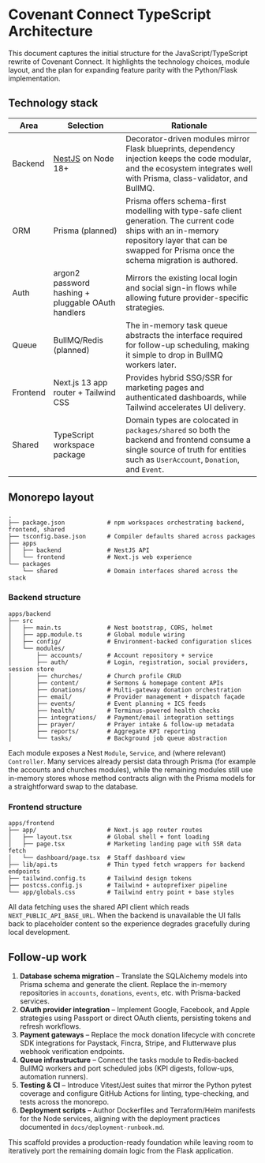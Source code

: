 # Covenant Connect TypeScript Architecture

This document captures the initial structure for the JavaScript/TypeScript rewrite of Covenant Connect. It highlights the technology choices, module layout, and the plan for expanding feature parity with the Python/Flask implementation.

## Technology stack

| Area      | Selection | Rationale |
|-----------|-----------|-----------|
| Backend   | [NestJS](https://nestjs.com/) on Node 18+ | Decorator-driven modules mirror Flask blueprints, dependency injection keeps the code modular, and the ecosystem integrates well with Prisma, class-validator, and BullMQ. |
| ORM       | Prisma (planned) | Prisma offers schema-first modelling with type-safe client generation. The current code ships with an in-memory repository layer that can be swapped for Prisma once the schema migration is authored. |
| Auth      | argon2 password hashing + pluggable OAuth handlers | Mirrors the existing local login and social sign-in flows while allowing future provider-specific strategies. |
| Queue     | BullMQ/Redis (planned) | The in-memory task queue abstracts the interface required for follow-up scheduling, making it simple to drop in BullMQ workers later. |
| Frontend  | Next.js 13 app router + Tailwind CSS | Provides hybrid SSG/SSR for marketing pages and authenticated dashboards, while Tailwind accelerates UI delivery. |
| Shared    | TypeScript workspace package | Domain types are colocated in `packages/shared` so both the backend and frontend consume a single source of truth for entities such as `UserAccount`, `Donation`, and `Event`. |

## Monorepo layout

```
.
├── package.json            # npm workspaces orchestrating backend, frontend, shared
├── tsconfig.base.json      # Compiler defaults shared across packages
├── apps
│   ├── backend             # NestJS API
│   └── frontend            # Next.js web experience
└── packages
    └── shared              # Domain interfaces shared across the stack
```

### Backend structure

```
apps/backend
├── src
│   ├── main.ts             # Nest bootstrap, CORS, helmet
│   ├── app.module.ts       # Global module wiring
│   ├── config/             # Environment-backed configuration slices
│   └── modules/
│       ├── accounts/       # Account repository + service
│       ├── auth/           # Login, registration, social providers, session store
│       ├── churches/       # Church profile CRUD
│       ├── content/        # Sermons & homepage content APIs
│       ├── donations/      # Multi-gateway donation orchestration
│       ├── email/          # Provider management + dispatch façade
│       ├── events/         # Event planning + ICS feeds
│       ├── health/         # Terminus-powered health checks
│       ├── integrations/   # Payment/email integration settings
│       ├── prayer/         # Prayer intake & follow-up metadata
│       ├── reports/        # Aggregate KPI reporting
│       └── tasks/          # Background job queue abstraction
```

Each module exposes a Nest `Module`, `Service`, and (where relevant) `Controller`. Many services already persist data through Prisma (for example the accounts and churches modules), while the remaining modules still use in-memory stores whose method contracts align with the Prisma models for a straightforward swap to the database.

### Frontend structure

```
apps/frontend
├── app/                    # Next.js app router routes
│   ├── layout.tsx          # Global shell + font loading
│   ├── page.tsx            # Marketing landing page with SSR data fetch
│   └── dashboard/page.tsx  # Staff dashboard view
├── lib/api.ts              # Thin typed fetch wrappers for backend endpoints
├── tailwind.config.ts      # Tailwind design tokens
├── postcss.config.js       # Tailwind + autoprefixer pipeline
└── app/globals.css         # Tailwind entry point + base styles
```

All data fetching uses the shared API client which reads `NEXT_PUBLIC_API_BASE_URL`. When the backend is unavailable the UI falls back to placeholder content so the experience degrades gracefully during local development.

## Follow-up work

1. **Database schema migration** – Translate the SQLAlchemy models into Prisma schema and generate the client. Replace the in-memory repositories in `accounts`, `donations`, `events`, etc. with Prisma-backed services.
2. **OAuth provider integration** – Implement Google, Facebook, and Apple strategies using Passport or direct OAuth clients, persisting tokens and refresh workflows.
3. **Payment gateways** – Replace the mock donation lifecycle with concrete SDK integrations for Paystack, Fincra, Stripe, and Flutterwave plus webhook verification endpoints.
4. **Queue infrastructure** – Connect the tasks module to Redis-backed BullMQ workers and port scheduled jobs (KPI digests, follow-ups, automation runners).
5. **Testing & CI** – Introduce Vitest/Jest suites that mirror the Python pytest coverage and configure GitHub Actions for linting, type-checking, and tests across the monorepo.
6. **Deployment scripts** – Author Dockerfiles and Terraform/Helm manifests for the Node services, aligning with the deployment practices documented in `docs/deployment-runbook.md`.

This scaffold provides a production-ready foundation while leaving room to iteratively port the remaining domain logic from the Flask application.
